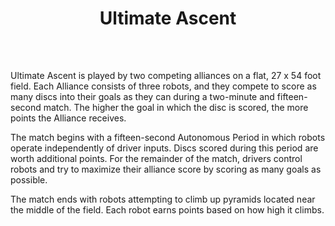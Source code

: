﻿---
layout: first
title: Ultimate Ascent
year: 2013
vid: https://www.youtube.com/embed/wa5MGEZNrf0
img: /resources/img/ualogo.png
---

<p style="padding-top:10px">Ultimate Ascent is played by two competing alliances on a flat, 27 x 54 foot field. Each Alliance consists of three robots, and they compete to score as many discs into their goals as they can during a two-minute and fifteen-second match. The higher the goal in which the disc is scored, the more points the Alliance receives.</p>
<p>The match begins with a fifteen-second Autonomous Period in which robots operate independently of driver inputs. Discs scored during this period are worth additional points. For the remainder of the match, drivers control robots and try to maximize their alliance score by scoring as many goals as possible.</p>
<p>The match ends with robots attempting to climb up pyramids located near the middle of the field. Each robot earns points based on how high it climbs.</p>